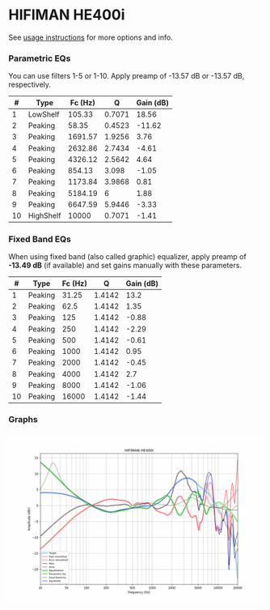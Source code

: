 # HIFIMAN HE400i
See [usage instructions](https://github.com/jaakkopasanen/AutoEq#usage) for more options and info.

### Parametric EQs
You can use filters 1-5 or 1-10. Apply preamp of -13.57 dB or -13.57 dB, respectively.

|   # | Type      |   Fc (Hz) |      Q |   Gain (dB) |
|-----|-----------|-----------|--------|-------------|
|   1 | LowShelf  |    105.33 | 0.7071 |       18.56 |
|   2 | Peaking   |     58.35 | 0.4523 |      -11.62 |
|   3 | Peaking   |   1691.57 | 1.9256 |        3.76 |
|   4 | Peaking   |   2632.86 | 2.7434 |       -4.61 |
|   5 | Peaking   |   4326.12 | 2.5642 |        4.64 |
|   6 | Peaking   |    854.13 | 3.098  |       -1.05 |
|   7 | Peaking   |   1173.84 | 3.9868 |        0.81 |
|   8 | Peaking   |   5184.19 | 6      |        1.88 |
|   9 | Peaking   |   6647.59 | 5.9446 |       -3.33 |
|  10 | HighShelf |  10000    | 0.7071 |       -1.41 |

### Fixed Band EQs
When using fixed band (also called graphic) equalizer, apply preamp of **-13.49 dB** (if available) and set gains manually with these parameters.

|   # | Type    |   Fc (Hz) |      Q |   Gain (dB) |
|-----|---------|-----------|--------|-------------|
|   1 | Peaking |     31.25 | 1.4142 |       13.2  |
|   2 | Peaking |     62.5  | 1.4142 |        1.35 |
|   3 | Peaking |    125    | 1.4142 |       -0.88 |
|   4 | Peaking |    250    | 1.4142 |       -2.29 |
|   5 | Peaking |    500    | 1.4142 |       -0.61 |
|   6 | Peaking |   1000    | 1.4142 |        0.95 |
|   7 | Peaking |   2000    | 1.4142 |       -0.45 |
|   8 | Peaking |   4000    | 1.4142 |        2.7  |
|   9 | Peaking |   8000    | 1.4142 |       -1.06 |
|  10 | Peaking |  16000    | 1.4142 |       -1.44 |

### Graphs
![](./HIFIMAN%20HE400i.png)
